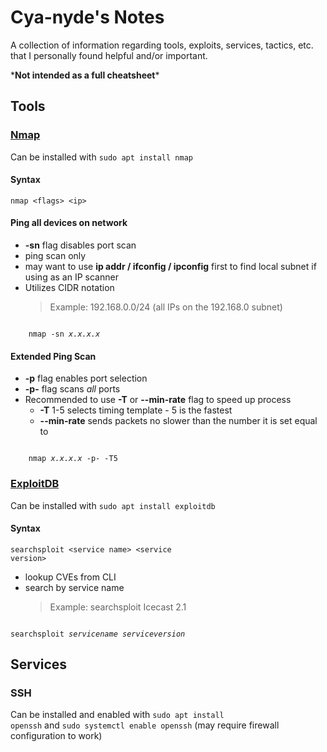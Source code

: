 Cya-nyde's Notes
================

A collection of information regarding tools, exploits, services, tactics, etc. that I personally found helpful and/or important. 

\***Not intended as a full cheatsheet**\*

Tools
-----

### [Nmap](https://nmap.org/)

<p>
    Can be installed with <code>sudo apt install nmap</code>
</p>

#### Syntax

<code>nmap \<flags> \<ip> </code>

#### Ping all devices on network

* **-sn** flag disables port scan
* ping scan only
* may want to use **ip addr / ifconfig / ipconfig** first to find local subnet if using as an IP scanner
* Utilizes CIDR notation
    > Example: 192.168.0.0/24 (all IPs on the 192.168.0 subnet)

<code>
    nmap -sn <em>x.x.x.x</em>
</code>

#### Extended Ping Scan

* **-p** flag enables port selection
* **-p-** flag scans *all* ports
* Recommended to use **-T** or **--min-rate** flag to speed up process
    * **-T** 1-5 selects timing template - 5 is the fastest
    * **--min-rate** sends packets no slower than the number it is set equal to

<code>
    nmap <em>x.x.x.x</em> -p- -T5
</code>

### [ExploitDB](https://www.exploit-db.com/)

<p>
    Can be installed with <code>sudo apt install exploitdb</code>
</p>

#### Syntax

<code>searchsploit \<service name> \<service version></code>

* lookup CVEs from CLI
* search by service name
    > Example: searchsploit Icecast 2.1

<code>
searchsploit <em>servicename serviceversion</em>
</code>

Services
--------

### SSH

Can be installed and enabled with <code>sudo apt install openssh</code> and <code>sudo systemctl enable openssh</code> (may require firewall configuration to work)
